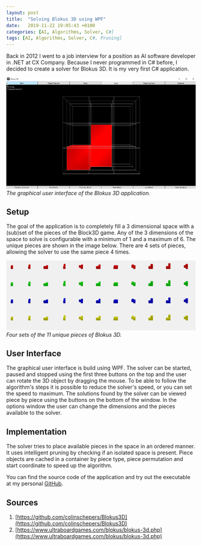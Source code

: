 ```yaml
---
layout: post
title:  "Solving Blokus 3D using WPF"
date:   2019-11-22 19:05:43 +0100
categories: [AI, Algorithms, Solver, C#]
tags: [AI, Algorithms, Solver, C#, Pruning]
--- 
```

Back in 2012 I went to a job interview for a position as AI software developer in .NET at CX Company. Because I never programmed in C# before, I decided to create a solver for Blokus 3D. It is my very first C# application.

[![The graphical user interface](https://raw.githubusercontent.com/colinschepers/Blokus3D/master/Images/GUI.gif)](https://github.com/colinschepers/Blokus3D)
*The graphical user interface of the Blokus 3D application.*

## Setup

The goal of the application is to completely fill a 3 dimensional space with a (sub)set of the pieces of the Block3D game. Any of the 3 dimensions of the space to solve is configurable with a minimum of 1 and a maximum of 6. The unique pieces are shown in the image below. There are 4 sets of pieces, allowing the solver to use the same piece 4 times.

![The 11 unique pieces](https://raw.githubusercontent.com/colinschepers/Blokus3D/master/Images/Pieces.gif)
*Four sets of the 11 unique pieces of Blokus 3D.*

## User Interface

The graphical user interface is build using WPF. The solver can be started, paused and stopped using the first three buttons on the top and the user can rotate the 3D object by dragging the mouse. To be able to follow the algorithm's steps it is possible to reduce the solver's speed, or you can set the speed to maximum. The solutions found by the solver can be viewed piece by piece using the buttons on the bottom of the window. In the options window the user can change the dimensions and the pieces available to the solver.

## Implementation

The solver tries to place available pieces in the space in an ordered manner. It uses intelligent pruning by checking if an isolated space is present. Piece objects are cached in a container by piece type, piece permutation and start coordinate to speed up the algorithm.

You can find the source code of the application and try out the executable at my personal [GitHub](https://github.com/colinschepers/Blokus3D).

## Sources

1. [https://github.com/colinschepers/Blokus3D](https://github.com/colinschepers/Blokus3D)
2. [https://www.ultraboardgames.com/blokus/blokus-3d.php](https://www.ultraboardgames.com/blokus/blokus-3d.php)